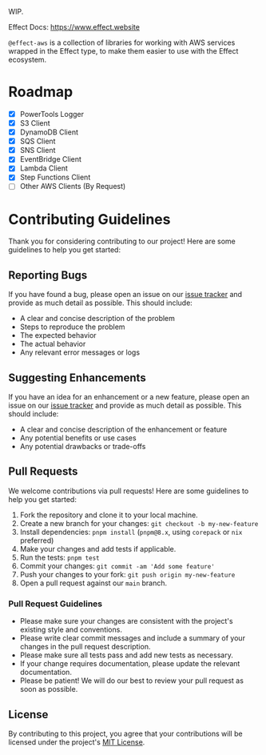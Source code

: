 WIP.

Effect Docs: https://www.effect.website<br>

`@effect-aws` is a collection of libraries for working with AWS services wrapped in the Effect type, to make them easier to use with the Effect ecosystem.

# Roadmap

- [x] PowerTools Logger
- [x] S3 Client
- [x] DynamoDB Client
- [x] SQS Client
- [x] SNS Client
- [x] EventBridge Client
- [x] Lambda Client
- [x] Step Functions Client
- [ ] Other AWS Clients (By Request)

# Contributing Guidelines

Thank you for considering contributing to our project! Here are some guidelines to help you get started:

## Reporting Bugs

If you have found a bug, please open an issue on our [issue tracker](https://github.com/floydspace/effect-aws/issues) and provide as much detail as possible. This should include:

- A clear and concise description of the problem
- Steps to reproduce the problem
- The expected behavior
- The actual behavior
- Any relevant error messages or logs

## Suggesting Enhancements

If you have an idea for an enhancement or a new feature, please open an issue on our [issue tracker](https://github.com/floydspace/effect-aws/issues) and provide as much detail as possible. This should include:

- A clear and concise description of the enhancement or feature
- Any potential benefits or use cases
- Any potential drawbacks or trade-offs

## Pull Requests

We welcome contributions via pull requests! Here are some guidelines to help you get started:

1. Fork the repository and clone it to your local machine.
2. Create a new branch for your changes: `git checkout -b my-new-feature`
3. Install dependencies: `pnpm install` (`pnpm@8.x`, using `corepack` or `nix` preferred)
4. Make your changes and add tests if applicable.
5. Run the tests: `pnpm test`
6. Commit your changes: `git commit -am 'Add some feature'`
7. Push your changes to your fork: `git push origin my-new-feature`
8. Open a pull request against our `main` branch.

### Pull Request Guidelines

- Please make sure your changes are consistent with the project's existing style and conventions.
- Please write clear commit messages and include a summary of your changes in the pull request description.
- Please make sure all tests pass and add new tests as necessary.
- If your change requires documentation, please update the relevant documentation.
- Please be patient! We will do our best to review your pull request as soon as possible.

## License

By contributing to this project, you agree that your contributions will be licensed under the project's [MIT License](./LICENSE).
